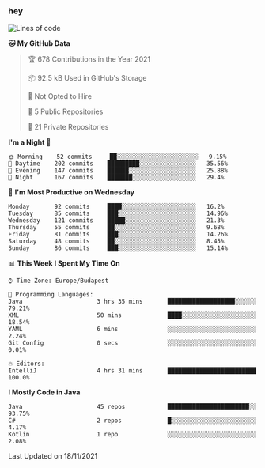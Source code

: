 ### hey

<!--START_SECTION:waka-->
![Lines of code](https://img.shields.io/badge/From%20Hello%20World%20I%27ve%20Written-467576%20lines%20of%20code-blue)

**🐱 My GitHub Data** 

> 🏆 678 Contributions in the Year 2021
 > 
> 📦 92.5 kB Used in GitHub's Storage 
 > 
> 🚫 Not Opted to Hire
 > 
> 📜 5 Public Repositories 
 > 
> 🔑 21 Private Repositories  
 > 
**I'm a Night 🦉** 

```text
🌞 Morning    52 commits     ██░░░░░░░░░░░░░░░░░░░░░░░   9.15% 
🌆 Daytime    202 commits    █████████░░░░░░░░░░░░░░░░   35.56% 
🌃 Evening    147 commits    ██████░░░░░░░░░░░░░░░░░░░   25.88% 
🌙 Night      167 commits    ███████░░░░░░░░░░░░░░░░░░   29.4%

```
📅 **I'm Most Productive on Wednesday** 

```text
Monday       92 commits     ████░░░░░░░░░░░░░░░░░░░░░   16.2% 
Tuesday      85 commits     ███░░░░░░░░░░░░░░░░░░░░░░   14.96% 
Wednesday    121 commits    █████░░░░░░░░░░░░░░░░░░░░   21.3% 
Thursday     55 commits     ██░░░░░░░░░░░░░░░░░░░░░░░   9.68% 
Friday       81 commits     ███░░░░░░░░░░░░░░░░░░░░░░   14.26% 
Saturday     48 commits     ██░░░░░░░░░░░░░░░░░░░░░░░   8.45% 
Sunday       86 commits     ███░░░░░░░░░░░░░░░░░░░░░░   15.14%

```


📊 **This Week I Spent My Time On** 

```text
⌚︎ Time Zone: Europe/Budapest

💬 Programming Languages: 
Java                     3 hrs 35 mins       ███████████████████░░░░░░   79.21% 
XML                      50 mins             ████░░░░░░░░░░░░░░░░░░░░░   18.54% 
YAML                     6 mins              ░░░░░░░░░░░░░░░░░░░░░░░░░   2.24% 
Git Config               0 secs              ░░░░░░░░░░░░░░░░░░░░░░░░░   0.01%

🔥 Editors: 
IntelliJ                 4 hrs 31 mins       █████████████████████████   100.0%

```

**I Mostly Code in Java** 

```text
Java                     45 repos            ███████████████████████░░   93.75% 
C#                       2 repos             █░░░░░░░░░░░░░░░░░░░░░░░░   4.17% 
Kotlin                   1 repo              ░░░░░░░░░░░░░░░░░░░░░░░░░   2.08%

```



 Last Updated on 18/11/2021
<!--END_SECTION:waka-->
